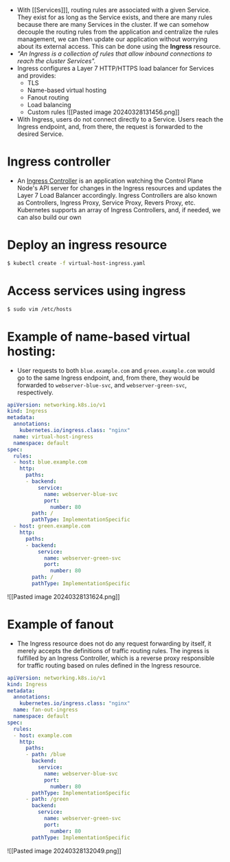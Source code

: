 - With [[Services]]], routing rules are associated with a given Service. They exist for as long as the Service exists, and there are many rules because there are many Services in the cluster. If we can somehow decouple the routing rules from the application and centralize the rules management, we can then update our application without worrying about its external access. This can be done using the **Ingress** resource.
- _"An Ingress is a collection of rules that allow inbound connections to reach the cluster Services"._
- Ingress configures a Layer 7 HTTP/HTTPS load balancer for Services and provides:
	- TLS
	- Name-based virtual hosting
	- Fanout routing
	- Load balancing
	- Custom rules
![[Pasted image 20240328131456.png]]
- With Ingress, users do not connect directly to a Service. Users reach the Ingress endpoint, and, from there, the request is forwarded to the desired Service.
# Ingress controller
- An [Ingress Controller](https://kubernetes.io/docs/concepts/services-networking/ingress-controllers/) is an application watching the Control Plane Node's API server for changes in the Ingress resources and updates the Layer 7 Load Balancer accordingly. Ingress Controllers are also known as Controllers, Ingress Proxy, Service Proxy, Revers Proxy, etc. Kubernetes supports an array of Ingress Controllers, and, if needed, we can also build our own
# Deploy an ingress resource
```bash
$ kubectl create -f virtual-host-ingress.yaml
```
# Access services using ingress
```bash
$ sudo vim /etc/hosts
```
# Example of name-based virtual hosting:
- User requests to both `blue.example.com` and `green.example.com` would go to the same Ingress endpoint, and, from there, they would be forwarded to `webserver-blue-svc`, and `webserver-green-svc`, respectively.
```YAML
apiVersion: networking.k8s.io/v1   
kind: Ingress  
metadata:  
  annotations:  
    kubernetes.io/ingress.class: "nginx"  
  name: virtual-host-ingress  
  namespace: default  
spec:  
  rules:  
  - host: blue.example.com  
    http:  
      paths:  
      - backend:  
          service:  
            name: webserver-blue-svc  
            port:  
              number: 80  
        path: /  
        pathType: ImplementationSpecific  
  - host: green.example.com  
    http:  
      paths:  
      - backend:  
          service:  
            name: webserver-green-svc  
            port:  
              number: 80  
        path: /  
        pathType: ImplementationSpecific
```
![[Pasted image 20240328131624.png]]
# Example of fanout
- The Ingress resource does not do any request forwarding by itself, it merely accepts the definitions of traffic routing rules. The ingress is fulfilled by an Ingress Controller, which is a reverse proxy responsible for traffic routing based on rules defined in the Ingress resource.
```YAML
apiVersion: networking.k8s.io/v1  
kind: Ingress  
metadata:  
  annotations:  
    kubernetes.io/ingress.class: "nginx"  
  name: fan-out-ingress  
  namespace: default  
spec:  
  rules:  
  - host: example.com  
    http:  
      paths:  
      - path: /blue  
        backend:  
          service:  
            name: webserver-blue-svc  
            port:  
              number: 80  
        pathType: ImplementationSpecific  
      - path: /green  
        backend:  
          service:  
            name: webserver-green-svc  
            port:  
              number: 80  
        pathType: ImplementationSpecific
```
![[Pasted image 20240328132049.png]]